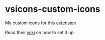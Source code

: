 # vsicons-custom-icons

My custom icons for this [extension](https://marketplace.visualstudio.com/itemdetails?itemName=vscode-icons-team.vscode-icons)

Read their [wiki](https://github.com/vscode-icons/vscode-icons/wiki) on how to set it up

